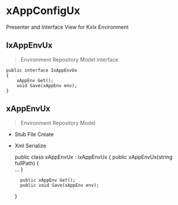 # xAppConfigUx
Presenter and Interface View for KxIx Environment

## IxAppEnvUx
> Environment Repository Model interface

    public interface IxAppEnvUx
    {
        xAppEnv Get();
        void Save(xAppEnv env);
    }

## xAppEnvUx
> Environment Repository Model
- Stub File Create
- Xml Serialize


    public class xAppEnvUx : IxAppEnvUx
    {
        public xAppEnvUx(string fullPath)
        {  
            ...
        }

        public xAppEnv Get();
        public void Save(xAppEnv env);
    }
